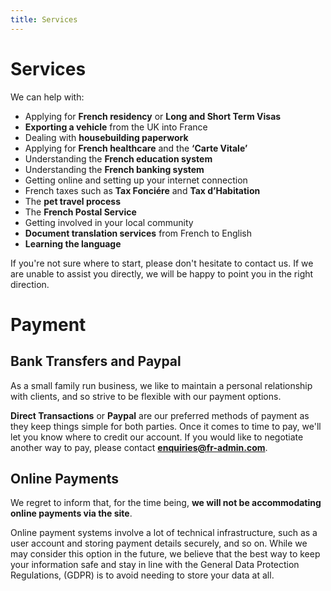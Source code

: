 ```yaml
---
title: Services
---
```


# Services

We can help with:

* Applying for **French residency** or **Long and Short Term Visas** 
* **Exporting a vehicle** from the UK into France
* Dealing with **housebuilding paperwork**
* Applying for **French healthcare** and the **‘Carte Vitale’**
* Understanding the **French education system**
* Understanding the **French banking system**
* Getting online and setting up your internet connection
* French taxes such as **Tax Fonciére** and **Tax d’Habitation**
* The **pet travel process**
* The **French Postal Service**
* Getting involved in your local community
* **Document translation services** from French to English
* **Learning the language**

If you're not sure where to start, please don't hesitate to contact us. If we are unable to assist
you directly, we will be happy to point you in the right direction. 

# Payment

## Bank Transfers and Paypal

As a small family run business, we like to maintain a personal relationship with clients, and so
strive to be flexible with our payment options.

**Direct Transactions** or **Paypal** are our preferred methods of payment as they keep things
simple for both parties. Once it comes to time to pay, we'll let you know where to credit our account. 
If you would like to negotiate another way to pay, please contact **enquiries@fr-admin.com**.

## Online Payments

We regret to inform that, for the time being, **we will not be accommodating online payments via the
site**.

Online payment systems involve a lot of technical infrastructure, such as a user account and 
storing payment details securely, and so on. While we may consider this option in the future, we
believe that the best way to keep your information safe and stay in line with the General Data Protection
Regulations, (GDPR) is to avoid needing to store your data at all. 
